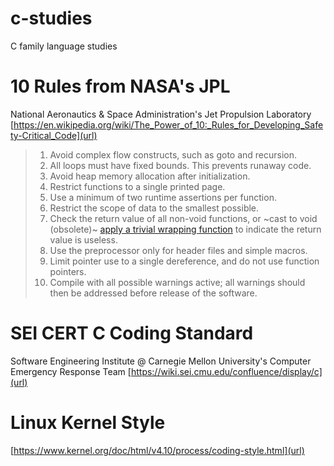 c-studies
=========

C family language studies

# 10 Rules from NASA's JPL
National Aeronautics & Space Administration's Jet Propulsion Laboratory
[https://en.wikipedia.org/wiki/The_Power_of_10:_Rules_for_Developing_Safety-Critical_Code](url)

>   1. Avoid complex flow constructs, such as goto and recursion.
>   2. All loops must have fixed bounds. This prevents runaway code.
>   3. Avoid heap memory allocation after initialization.
>   4. Restrict functions to a single printed page.
>   5. Use a minimum of two runtime assertions per function.
>   6. Restrict the scope of data to the smallest possible.
>   7. Check the return value of all non-void functions, or ~cast to void (obsolete)~ [apply a trivial wrapping function](https://stackoverflow.com/questions/11888594/ignoring-return-values-in-c/30099727#30099727) to
>      indicate the return value is useless.
>   8. Use the preprocessor only for header files and simple macros.
>   9. Limit pointer use to a single dereference, and do not use function
>       pointers.
>   10. Compile with all possible warnings active; all warnings should then be
>       addressed before release of the software.

# SEI CERT C Coding Standard
Software Engineering Institute @ Carnegie Mellon University's Computer Emergency Response Team
[https://wiki.sei.cmu.edu/confluence/display/c](url)

# Linux Kernel Style
[https://www.kernel.org/doc/html/v4.10/process/coding-style.html](url)
